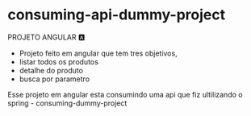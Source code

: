 # consuming-api-dummy-project
PROJETO ANGULAR  🅰️

- Projeto feito em angular que tem tres objetivos,
- listar todos os produtos
- detalhe do produto
- busca por parametro

Esse projeto em angular esta consumindo uma api que fiz ultilizando o spring - consuming-dummy-project
